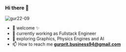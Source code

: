 ### Hi there 👋

<!--
**gur22-09/gur22-09** is a ✨ _special_ ✨ repository because its `README.md` (this file) appears on your GitHub profile.
-->

<p align="left"> <img src="https://komarev.com/ghpvc/?username=gur22-09&label=Profile%20views&color=0e75b6&style=flat" alt="gur22-09" /> </p>


- 🌱 welcome ✨
- 🧳 currently working as Fullstack Engineer 
- 🧠 exploring Graphics, Physics Engines and AI  
- 📫 How to reach me **gurprit.business94@gmail.com**


